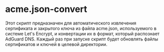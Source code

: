 # acme.json-convert
Этот скрипт предназначен для автоматического извлечения сертификата и закрытого ключа из файла acme.json, используемого в системе Let's Encrypt, и конвертации их в формат, который распознает AdGuard DNS. Каждый раз при запуске скрипт будет обновлять файлы сертификатов и ключей в целевой директории.
